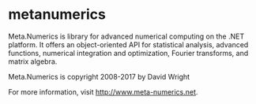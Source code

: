# metanumerics
Meta.Numerics is library for advanced numerical computing on the .NET platform. It offers an object-oriented API for statistical analysis, advanced functions, numerical integration and optimization, Fourier transforms, and matrix algebra.

Meta.Numerics is copyright 2008-2017 by David Wright

For more information, visit http://www.meta-numerics.net.
